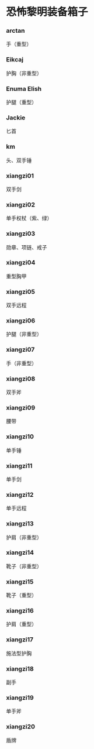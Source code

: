 # 恐怖黎明装备箱子

### arctan
手（重型）

### Eikcaj
护胸（非重型）

### Enuma Elish
护腿（重型）

### Jackie
匕首

### km
头、双手锤

### xiangzi01
双手剑

### xiangzi02
单手权杖（紫、绿）

### xiangzi03
勋章、项链、戒子

### xiangzi04
重型胸甲

### xiangzi05
双手远程

### xiangzi06
护腿（非重型）

### xiangzi07
手（非重型）

### xiangzi08
双手斧

### xiangzi09
腰带

### xiangzi10
单手锤

### xiangzi11
单手剑

### xiangzi12
单手远程

### xiangzi13
护肩（非重型）

### xiangzi14
靴子（非重型）

### xiangzi15
靴子（重型）

### xiangzi16
护肩（重型）

### xiangzi17
施法型护胸

### xiangzi18
副手

### xiangzi19
单手斧

### xiangzi20
盾牌